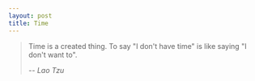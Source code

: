 ```yaml
---
layout: post
title: Time
---
```


> Time is a created thing. To say "I don't have time" is like saying "I don't want to".
>
> -- <cite>Lao Tzu</cite>
